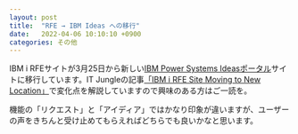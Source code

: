 ```yaml
---
layout: post
title:  "RFE → IBM Ideas への移行"
date:   2022-04-06 10:10:10 +0900
categories: その他
---
```

IBM i RFEサイトが3月25日から新しい[IBM Power Systems Ideasポータル](https://ibm-power-systems.ideas.ibm.com/)サイトに移行しています。IT Jungleの記事[「IBM i RFE Site Moving to New Location」](https://www.itjungle.com/2022/04/04/ibm-i-rfe-site-moving-to-new-location/)で変化点を解説していますので興味のある方はご一読を。

機能の「リクエスト」と「アイディア」ではかなり印象が違いますが、ユーザーの声をきちんと受け止めてもらえればどちらでも良いかなと思います。
